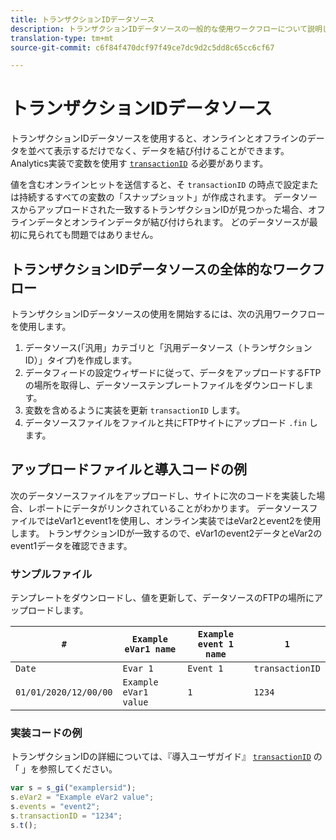 ```yaml
---
title: トランザクションIDデータソース
description: トランザクションIDデータソースの一般的な使用ワークフローについて説明します。
translation-type: tm+mt
source-git-commit: c6f84f470dcf97f49ce7dc9d2c5dd8c65cc6cf67

---
```



# トランザクションIDデータソース

トランザクションIDデータソースを使用すると、オンラインとオフラインのデータを並べて表示するだけでなく、データを結び付けることができます。 Analytics実装で変数を使用す [`transactionID`](/help/implement/vars/page-vars/transactionid.md) る必要があります。

値を含むオンラインヒットを送信すると、そ `transactionID` の時点で設定または持続するすべての変数の「スナップショット」が作成されます。 データソースからアップロードされた一致するトランザクションIDが見つかった場合、オフラインデータとオンラインデータが結び付けられます。 どのデータソースが最初に見られても問題ではありません。

## トランザクションIDデータソースの全体的なワークフロー

トランザクションIDデータソースの使用を開始するには、次の汎用ワークフローを使用します。

1. データソース(「汎用」カテゴリと「汎用データソース（トランザクションID）」タイプ)を作成します。
1. データフィードの設定ウィザードに従って、データをアップロードするFTPの場所を取得し、データソーステンプレートファイルをダウンロードします。
1. 変数を含めるように実装を更新 `transactionID` します。
1. データソースファイルをファイルと共にFTPサイトにアップロード `.fin` します。

## アップロードファイルと導入コードの例

次のデータソースファイルをアップロードし、サイトに次のコードを実装した場合、レポートにデータがリンクされていることがわかります。 データソースファイルではeVar1とevent1を使用し、オンライン実装ではeVar2とevent2を使用します。 トランザクションIDが一致するので、eVar1のevent2データとeVar2のevent1データを確認できます。

### サンプルファイル

テンプレートをダウンロードし、値を更新して、データソースのFTPの場所にアップロードします。

| `#` | `Example eVar1 name` | `Example event 1 name` | `1` |
|---|---|---|---|
| `Date` | `Evar 1` | `Event 1` | `transactionID` |
| `01/01/2020/12/00/00` | `Example eVar1 value` | `1` | `1234` |

### 実装コードの例

トランザクションIDの詳細については、『導入ユーザガイド』 [`transactionID`](/help/implement/vars/page-vars/transactionid.md) の「 」を参照してください。

```js
var s = s_gi("examplersid");
s.eVar2 = "Example eVar2 value";
s.events = "event2";
s.transactionID = "1234";
s.t();
```
